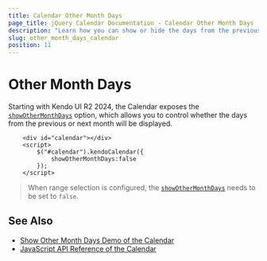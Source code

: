 ```yaml
---
title: Calendar Other Month Days
page_title: jQuery Calendar Documentation - Calendar Other Month Days
description: "Learn how you can show or hide the days from the previous and next months in the Kendo UI for jQuery Calendar."
slug: other_month_days_calendar
position: 11
---
```


# Other Month Days

Starting with Kendo UI R2 2024, the Calendar exposes the [`showOtherMonthDays`](/api/javascript/ui/calendar/configuration/showothermonthdays) option, which allows you to control whether the days from the previous or next month will be displayed.

```dojo
    <div id="calendar"></div>
    <script>
        $("#calendar").kendoCalendar({
            showOtherMonthDays:false
        });
    </script>
```

> When range selection is configured, the [`showOtherMonthDays`](/api/javascript/ui/calendar/configuration/showothermonthdays) needs to be set to `false`.

## See Also

* [Show Other Month Days Demo of the Calendar](https://demos.telerik.com/kendo-ui/calendar/show-other-month-days)
* [JavaScript API Reference of the Calendar](/api/javascript/ui/calendar)
